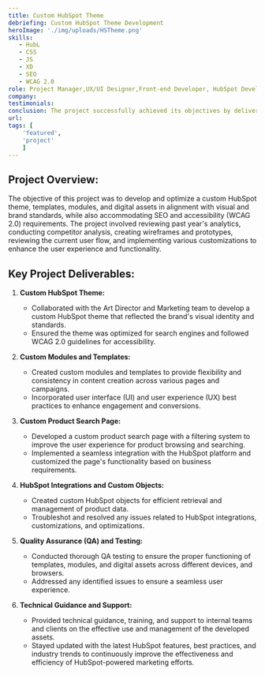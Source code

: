 ```yaml
---
title: Custom HubSpot Theme
debriefing: Custom HubSpot Theme Development
heroImage: './img/uploads/HSTheme.png'
skills:
   - HubL
   - CSS
   - JS
   - XD
   - SEO
   - WCAG 2.0
role: Project Manager,UX/UI Designer,Front-end Developer, HubSpot Developer
company: 
testimonials:
conclusion: The project successfully achieved its objectives by delivering a custom HubSpot theme, templates, modules, and digital assets that aligned with the brand's visual and brand standards while ensuring SEO and accessibility requirements were met.
url:
tags: [
	'featured',
	'project'
	]
---
```



## Project Overview:
The objective of this project was to develop and optimize a custom HubSpot theme, templates, modules, and digital assets in alignment with visual and brand standards, while also accommodating SEO and accessibility (WCAG 2.0) requirements. The project involved reviewing past year's analytics, conducting competitor analysis, creating wireframes and prototypes, reviewing the current user flow, and implementing various customizations to enhance the user experience and functionality.

## Key Project Deliverables:
1. **Custom HubSpot Theme:**
   - Collaborated with the Art Director and Marketing team to develop a custom HubSpot theme that reflected the brand's visual identity and standards.
   - Ensured the theme was optimized for search engines and followed WCAG 2.0 guidelines for accessibility.

2. **Custom Modules and Templates:**
   - Created custom modules and templates to provide flexibility and consistency in content creation across various pages and campaigns.
   - Incorporated user interface (UI) and user experience (UX) best practices to enhance engagement and conversions.

3. **Custom Product Search Page:**
   - Developed a custom product search page with a filtering system to improve the user experience for product browsing and searching.
   - Implemented a seamless integration with the HubSpot platform and customized the page's functionality based on business requirements.

4. **HubSpot Integrations and Custom Objects:**
   - Created custom HubSpot objects for efficient retrieval and management of product data.
   - Troubleshot and resolved any issues related to HubSpot integrations, customizations, and optimizations.

5. **Quality Assurance (QA) and Testing:**
   - Conducted thorough QA testing to ensure the proper functioning of templates, modules, and digital assets across different devices, and browsers.
   - Addressed any identified issues to ensure a seamless user experience.

6. **Technical Guidance and Support:**
   - Provided technical guidance, training, and support to internal teams and clients on the effective use and management of the developed assets.
   - Stayed updated with the latest HubSpot features, best practices, and industry trends to continuously improve the effectiveness and efficiency of HubSpot-powered marketing efforts.

